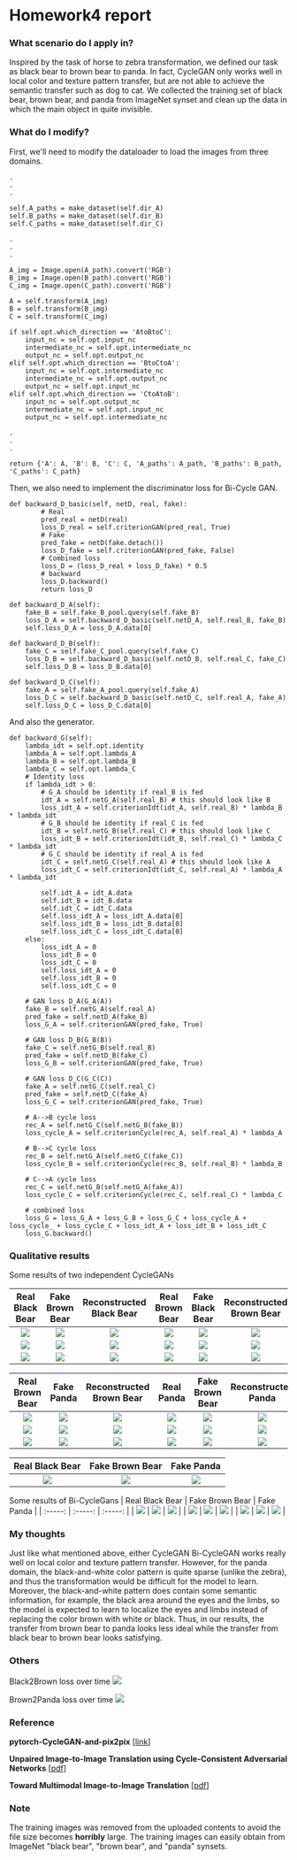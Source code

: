 # Homework4 report

### What scenario do I apply in?
Inspired by the task of horse to zebra transformation, we defined our task as black bear to brown bear to panda. In fact, CycleGAN only works well in local color and texture pattern transfer, but are not able to achieve the semantic transfer such as dog to cat. We collected the training set of black bear, brown bear, and panda from ImageNet synset and clean up the data in which the main object in quite invisible.

### What do I modify? 

First, we'll need to modify the dataloader to load the images from three domains.
```
.
.
.

self.A_paths = make_dataset(self.dir_A)
self.B_paths = make_dataset(self.dir_B)
self.C_paths = make_dataset(self.dir_C)

.
.
.

A_img = Image.open(A_path).convert('RGB')
B_img = Image.open(B_path).convert('RGB')
C_img = Image.open(C_path).convert('RGB')

A = self.transform(A_img)
B = self.transform(B_img)
C = self.transform(C_img)

if self.opt.which_direction == 'AtoBtoC':
    input_nc = self.opt.input_nc
    intermediate_nc = self.opt.intermediate_nc
    output_nc = self.opt.output_nc
elif self.opt.which_direction == 'BtoCtoA':
    input_nc = self.opt.intermediate_nc
    intermediate_nc = self.opt.output_nc
    output_nc = self.opt.input_nc
elif self.opt.which_direction == 'CtoAtoB':
    input_nc = self.opt.output_nc
    intermediate_nc = self.opt.input_nc
    output_nc = self.opt.intermediate_nc

.
.
.

return {'A': A, 'B': B, 'C': C, 'A_paths': A_path, 'B_paths': B_path, 'C_paths': C_path}
```

Then, we also need to implement the discriminator loss for Bi-Cycle GAN.

```
def backward_D_basic(self, netD, real, fake):
        # Real
        pred_real = netD(real)
        loss_D_real = self.criterionGAN(pred_real, True)
        # Fake
        pred_fake = netD(fake.detach())
        loss_D_fake = self.criterionGAN(pred_fake, False)
        # Combined loss
        loss_D = (loss_D_real + loss_D_fake) * 0.5
        # backward
        loss_D.backward()
        return loss_D

def backward_D_A(self):
    fake_B = self.fake_B_pool.query(self.fake_B)
    loss_D_A = self.backward_D_basic(self.netD_A, self.real_B, fake_B)
    self.loss_D_A = loss_D_A.data[0]

def backward_D_B(self):
    fake_C = self.fake_C_pool.query(self.fake_C)
    loss_D_B = self.backward_D_basic(self.netD_B, self.real_C, fake_C)
    self.loss_D_B = loss_D_B.data[0]

def backward_D_C(self):
    fake_A = self.fake_A_pool.query(self.fake_A)
    loss_D_C = self.backward_D_basic(self.netD_C, self.real_A, fake_A)
    self.loss_D_C = loss_D_C.data[0]
```

And also the generator.

```
def backward_G(self):
    lambda_idt = self.opt.identity
    lambda_A = self.opt.lambda_A
    lambda_B = self.opt.lambda_B
    lambda_C = self.opt.lambda_C
    # Identity loss
    if lambda_idt > 0:
        # G_A should be identity if real_B is fed
        idt_A = self.netG_A(self.real_B) # this should look like B
        loss_idt_A = self.criterionIdt(idt_A, self.real_B) * lambda_B * lambda_idt
        # G_B should be identity if real_C is fed
        idt_B = self.netG_B(self.real_C) # this should look like C
        loss_idt_B = self.criterionIdt(idt_B, self.real_C) * lambda_C * lambda_idt
        # G_C should be identity if real_A is fed
        idt_C = self.netG_C(self.real_A) # this should look like A
        loss_idt_C = self.criterionIdt(idt_C, self.real_A) * lambda_A * lambda_idt

        self.idt_A = idt_A.data
        self.idt_B = idt_B.data
        self.idt_C = idt_C.data
        self.loss_idt_A = loss_idt_A.data[0]
        self.loss_idt_B = loss_idt_B.data[0]
        self.loss_idt_C = loss_idt_C.data[0]
    else:
        loss_idt_A = 0
        loss_idt_B = 0
        loss_idt_C = 0
        self.loss_idt_A = 0
        self.loss_idt_B = 0
        self.loss_idt_C = 0

    # GAN loss D_A(G_A(A))
    fake_B = self.netG_A(self.real_A)
    pred_fake = self.netD_A(fake_B)
    loss_G_A = self.criterionGAN(pred_fake, True)

    # GAN loss D_B(G_B(B))
    fake_C = self.netG_B(self.real_B)
    pred_fake = self.netD_B(fake_C)
    loss_G_B = self.criterionGAN(pred_fake, True)

    # GAN loss D_C(G_C(C))
    fake_A = self.netG_C(self.real_C)
    pred_fake = self.netD_C(fake_A)
    loss_G_C = self.criterionGAN(pred_fake, True)

    # A-->B cycle loss
    rec_A = self.netG_C(self.netG_B(fake_B))
    loss_cycle_A = self.criterionCycle(rec_A, self.real_A) * lambda_A

    # B-->C cycle loss
    rec_B = self.netG_A(self.netG_C(fake_C))
    loss_cycle_B = self.criterionCycle(rec_B, self.real_B) * lambda_B

    # C-->A cycle loss
    rec_C = self.netG_B(self.netG_A(fake_A))
    loss_cycle_C = self.criterionCycle(rec_C, self.real_C) * lambda_C

    # combined loss
    loss_G = loss_G_A + loss_G_B + loss_G_C + loss_cycle_A + loss_cycle_ + loss_cycle_C + loss_idt_A + loss_idt_B + loss_idt_C
    loss_G.backward()
```

### Qualitative results

Some results of two independent CycleGANs

| Real Black Bear | Fake Brown Bear | Reconstructed Black Bear | Real Brown Bear | Fake Black Bear | Reconstructed Brown Bear |
| :-----: | :-----: | :-----: | :-----: | :-----: | :-----: |
| ![](img/n02133161_10550_real_A.png) | ![](img/n02133161_10550_fake_B.png) | ![](img/n02133161_10550_rec_A.png) | ![](img/n02133161_10550_real_B.png) | ![](img/n02133161_10550_fake_A.png) | ![](img/n02133161_10550_rec_B.png) |
| ![](img/n02133161_10702_real_A.png) | ![](img/n02133161_10702_fake_B.png) | ![](img/n02133161_10702_rec_A.png) | ![](img/n02133161_10702_real_B.png) | ![](img/n02133161_10702_fake_A.png) | ![](img/n02133161_10702_rec_B.png) |
| ![](img/n02133161_10539_real_A.png) | ![](img/n02133161_10539_fake_B.png) | ![](img/n02133161_10539_rec_A.png) | ![](img/n02133161_10539_real_B.png) | ![](img/n02133161_10539_fake_A.png) | ![](img/n02133161_10539_rec_B.png) |

| Real Brown Bear | Fake Panda | Reconstructed Brown Bear | Real Panda | Fake Brown Bear | Reconstructed Panda |
| :-----: | :-----: | :-----: | :-----: | :-----: | :-----: |
| ![](img/n02132136_10514_real_A.png) | ![](img/n02132136_10514_fake_B.png) | ![](img/n02132136_10514_rec_A.png) | ![](img/n02132136_10514_real_B.png) | ![](img/n02132136_10514_fake_A.png) | ![](img/n02132136_10514_rec_B.png) |
| ![](img/n02132136_10404_real_A.png) | ![](img/n02132136_10404_fake_B.png) | ![](img/n02132136_10404_rec_A.png) | ![](img/n02132136_10404_real_B.png) | ![](img/n02132136_10404_fake_A.png) | ![](img/n02132136_10404_rec_B.png) |
| ![](img/n02132136_1023_real_A.png) | ![](img/n02132136_1023_fake_B.png) | ![](img/n02132136_1023_rec_A.png) | ![](img/n02132136_1023_real_B.png) | ![](img/n02132136_1023_fake_A.png) | ![](img/n02132136_1023_rec_B.png) |

| Real Black Bear | Fake Brown Bear | Fake Panda |
| :-----: | :-----: | :-----: |
| ![](img/n02133161_10162_real_A.png) | ![](img/n02133161_10162_fake_B.png) | ![](img/n02133161_10162_fake_C.png) |

Some results of Bi-CycleGans
| Real Black Bear | Fake Brown Bear | Fake Panda |
| :-----: | :-----: | :-----: |
| ![](img/n02133161_10136_real_A.png) | ![](img/n02133161_10136_B.png) | ![](img/n02133161_10136_C.png) |
| ![](img/n02133161_10539_real_A.png) | ![](img/n02133161_10539_B.png) | ![](img/n02133161_10539_C.png) |
| ![](img/n02133161_10777_real_A.png) | ![](img/n02133161_10777_B.png) | ![](img/n02133161_10777_C.png) |

### My thoughts 
Just like what mentioned above, either CycleGAN Bi-CycleGAN works really well on local color and texture pattern transfer. However, for the panda domain, the black-and-white color pattern is quite sparse (unlike the zebra), and thus the transformation would be difficult for the model to learn. Moreover, the black-and-white pattern does contain some semantic information, for example, the black area around the eyes and the limbs, so the model is expected to learn to localize the eyes and limbs instead of replacing the color brown with white or black. Thus, in our results, the transfer from brown bear to panda looks less ideal while the transfer from black bear to brown bear looks satisfying.

### Others
Black2Brown loss over time
![](img/black2brown_loss.png)

Brown2Panda loss over time
![](img/brown2panda_loss.png)

### Reference
**pytorch-CycleGAN-and-pix2pix** [[link](https://github.com/junyanz/pytorch-CycleGAN-and-pix2pix)]

**Unpaired Image-to-Image Translation using Cycle-Consistent Adversarial Networks** [[pdf](https://arxiv.org/pdf/1703.10593.pdf)]

**Toward Multimodal Image-to-Image Translation** [[pdf](https://arxiv.org/pdf/1711.11586.pdf)]

### Note
The training images was removed from the uploaded contents to avoid the file size becomes **horribly** large. The training images can easily obtain from ImageNet "black bear", "brown bear", and "panda" synsets.
